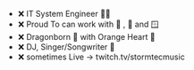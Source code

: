 - ❌ IT System Engineer 🧑‍💻
- ❌ Proud To can work with 🍎 , 🐧 and 🪟
- ❌ Dragonborn 🐉 with Orange Heart 🧡 
- ❌ DJ, Singer/Songwriter 🎤
- ❌ sometimes Live -> twitch.tv/stormtecmusic
